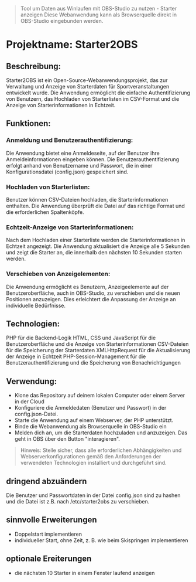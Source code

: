 >Tool um Daten aus Winlaufen mit OBS-Studio zu nutzen - Starter anzeigen
>Diese Webanwendung kann als Browserquelle direkt in OBS-Studio eingebunden werden.

# Projektname: Starter2OBS

## Beschreibung:
Starter2OBS ist ein Open-Source-Webanwendungsprojekt, das zur Verwaltung und Anzeige von Starterdaten für Sportveranstaltungen entwickelt wurde. Die Anwendung ermöglicht die einfache Authentifizierung von Benutzern, das Hochladen von Starterlisten im CSV-Format und die Anzeige von Starterinformationen in Echtzeit.

## Funktionen:

### Anmeldung und Benutzerauthentifizierung:
Die Anwendung bietet eine Anmeldeseite, auf der Benutzer ihre Anmeldeinformationen eingeben können. Die Benutzerauthentifizierung erfolgt anhand von Benutzername und Passwort, die in einer Konfigurationsdatei (config.json) gespeichert sind.

### Hochladen von Starterlisten:
Benutzer können CSV-Dateien hochladen, die Starterinformationen enthalten. Die Anwendung überprüft die Datei auf das richtige Format und die erforderlichen Spaltenköpfe.

### Echtzeit-Anzeige von Starterinformationen:
Nach dem Hochladen einer Starterliste werden die Starterinformationen in Echtzeit angezeigt. Die Anwendung aktualisiert die Anzeige alle 5 Sekunden und zeigt die Starter an, die innerhalb den nächsten 10 Sekunden starten werden.

### Verschieben von Anzeigelementen:
Die Anwendung ermöglicht es Benutzern, Anzeigeelemente auf der Benutzeroberfläche, auch in OBS-Studio, zu verschieben und die neuen Positionen anzuzeigen. Dies erleichtert die Anpassung der Anzeige an individuelle Bedürfnisse.

## Technologien:

PHP für die Backend-Logik
HTML, CSS und JavaScript für die Benutzeroberfläche und die Anzeige von Starterinformationen
CSV-Dateien für die Speicherung der Starterdaten
XMLHttpRequest für die Aktualisierung der Anzeige in Echtzeit
PHP-Session-Management für die Benutzerauthentifizierung und die Speicherung von Benachrichtigungen

## Verwendung:
- Klone das Repository auf deinem lokalen Computer oder einem Server in der Cloud
- Konfiguriere die Anmeldedaten (Benutzer und Passwort) in der config.json-Datei.
- Starte die Anwendung auf einem Webserver, der PHP unterstützt.
- Binde die Webanwendung als Browserquelle in OBS-Studio ein
- Melden dich an, um die Starterdaten hochzuladen und anzuzeigen. Das geht in OBS über den Button "interagieren".

>Hinweis: Stelle sicher, dass alle erforderlichen Abhängigkeiten und Webserverkonfigurationen gemäß den Anforderungen der verwendeten Technologien installiert und durchgeführt sind.

## dringend abzuändern
Die Benutzer und Passwortdaten in der Datei config.json sind zu hashen und die Datei ist z.B. nach /etc/starter2obs zu verschieben.

## sinnvolle Erweiterungen
- Doppelstart implementieren
- individueller Start, ohne Zeit, z. B. wie beim Skispringen implementieren

## optionale Ereiterungen
- die nächsten 10 Starter in einem Fenster laufend anzeigen





